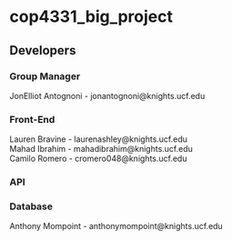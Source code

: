 # cop4331_big_project


## Developers
<h3> Group Manager </h3>
JonElliot Antognoni - jonantognoni@knights.ucf.edu <br/>

<h3> Front-End </h3>
Lauren Bravine - laurenashley@knights.ucf.edu <br/>
Mahad Ibrahim - mahadibrahim@knights.ucf.edu <br/>
Camilo Romero - cromero048@knights.ucf.edu <br/>

<h3> API </h3>

<h3> Database </h3>
Anthony Mompoint - anthonymompoint@knights.ucf.edu <br/>
